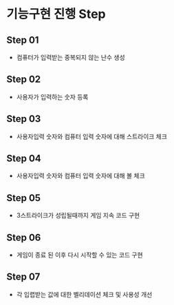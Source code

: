 # 기능구현 진행 Step
## Step 01
* 컴퓨터가 입력받는 중복되지 않는 난수 생성

## Step 02
* 사용자가 입력하는 숫자 등록

## Step 03
* 사용자입력 숫자와 컴퓨터 입력 숫자에 대해 스트라이크 체크

## Step 04
* 사용자입력 숫자와 컴퓨터 입력 숫자에 대해 볼 체크

## Step 05
* 3스트라이크가 성립될때까지 게임 지속 코드 구현

## Step 06
* 게임이 종료 된 이후 다시 시작할 수 있는 코드 구현

## Step 07
* 각 입렵받는 값에 대한 벨리데이션 체크 및 사용성 개선
